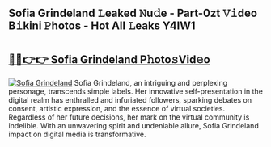 ## Sofia Grindeland 𝙻eaked 𝙽u𝚍e - Part-0zt 𝚅𝚒deo B𝚒kini 𝙿hotos - Hot All 𝙻eaks Y4lW1

# <h2><a href="http://ld4axev.urlbe.top/?page=Sofia+Grindeland">🔗🔗👉👉 Sofia Grindeland P𝚑oto𝚜Vid𝚎o</a></h2>

[![Sofia Grindeland](https://i.imgur.com/eBuTRDB.gif)](http://ld4axev.urlbe.top/?page=Sofia+Grindeland)
Sofia Grindeland, an intriguing and perplexing personage, transcends simple labels. Her innovative self-presentation in the digital realm has enthralled and infuriated followers, sparking debates on consent, artistic expression, and the essence of virtual societies. Regardless of her future decisions, her mark on the virtual community is indelible. With an unwavering spirit and undeniable allure, Sofia Grindeland impact on digital media is transformative.
